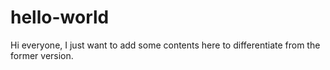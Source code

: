 # hello-world

Hi everyone,
I just want to add some contents here to differentiate from the former version.
